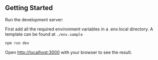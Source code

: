 ## Getting Started

Run the development server:

First add all the required environment variables in a .env.local directory. A template can be found at `./env.sample`

```bash
npm run dev
```

Open [http://localhost:3000](http://localhost:3000) with your browser to see the result.
